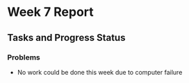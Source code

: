 # Week 7 Report

## Tasks and Progress Status

### Problems
- No work could be done this week due to computer failure